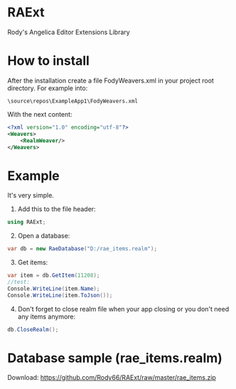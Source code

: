 # RAExt
Rody's Angelica Editor Extensions Library

# How to install
After the installation create a file FodyWeavers.xml in your project root directory. For example into:
```
\source\repos\ExampleApp1\FodyWeavers.xml
```
With the next content:
```xml
<?xml version="1.0" encoding="utf-8"?>
<Weavers>
	<RealmWeaver/>
</Weavers>
```

# Example
It's very simple. 
1. Add this to the file header:
```csharp
using RAExt;
```
2. Open a database:
```csharp
var db = new RaeDatabase("D:/rae_items.realm");
```
3. Get items:
```csharp
var item = db.GetItem(11208);
//test:
Console.WriteLine(item.Name);
Console.WriteLine(item.ToJson());
```
4. Don't forget to close realm file when your app closing or you don't need any items anymore:
```csharp
db.CloseRealm();
```

# Database sample (rae_items.realm)
Download: https://github.com/Rody66/RAExt/raw/master/rae_items.zip

